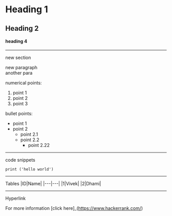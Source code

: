 # Heading 1
## Heading 2
#### heading 4 
--- 
new section 


new paragraph<br>
another para

numerical points:
1. point 1
2. point 2
3. point 3

bullet points:
* point 1
* point 2
  * point 2.1
  * point 2.2
    * point 2.22
---
code snippets
```
print ('hello world')

```
---
Tables
|ID|Name|
|---|---|
|1|Vivek|
|2|Dhami|

---
Hyperlink

For more information [click here]_(https://www.hackerrank.com/)


